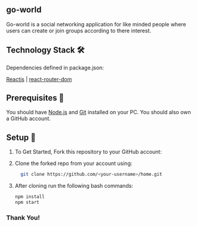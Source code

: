 ## go-world

Go-world is a social networking application for like minded people where users can create or join groups according to there interest.

## Technology Stack 🛠️

Dependencies defined in package.json:

[Reactjs](https://reactjs.org/) | [react-router-dom
](https://www.npmjs.com/package/react-router-dom)

## Prerequisites 🍪

You should have [Node.js](https://nodejs.org/en/) and [Git](https://git-scm.com/) installed on your PC. You should also own a GitHub account.

## Setup 🔧

1. To Get Started, Fork this repository to your GitHub account:
2. Clone the forked repo from your account using:

   ```bash
     git clone https://github.com/<your-username>/home.git
   ```
3. After cloning run the following bash commands:

   ```bash
   npm install
   npm start
   ```
   
### Thank You!

